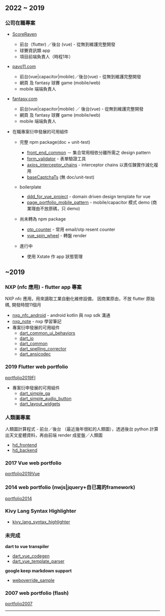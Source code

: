 


## 2022 ~ 2019
### 公司在職專案
- [ScoreRaven](https://appadvice.com/app/scoreraven/1502958322)
  - 前台（flutter) ／後台 (vue) - 從無到維護完整開發
  - 球賽資訊類 app 
  - 項目前端負責人（時程1年）
  
- [pavo11.com](https://www.pavo11.com/landing-page)
  - 前台(vue|capacitor|mobile)／後台(vue) - 從無到維護完整開發
  - 網頁 及 fantasy 球賽 game (mobile/web)
  - mobile 端端負責人
  
- [fantasy.com](https://www.fantasyee.com/)
  - 前台(vue|capacitor|mobile) ／ 後台(vue) - 從無到維護完整開發
  - 網頁 及 fantasy 球賽 game (mobile/web)
  - mobile 端端負責人

- 在職專案衍申發展的可用組件
  -  完整 npm package(doc + unit-test)
     - [front_end_common] － 集合常用相依分離所需之 design pattern
     - [form_validator] - 表單驗證工具
     - [axios_interceptor_chains] - interceptor chains 以責任鍊實作減化複用
     - [baseCaptchaTs] (無 doc/unit-test)
  
  -  boilerplate
     - [ddd_for_vue_project] - domain driven design template for vue
     - [page_portfolio_mobile_pattern] - mobile/capacitor 模式 demo (商業理由不放原碼，只 demo)
  
  - 尚未轉為 npm package
    - [otp_counter] - 常用 email/otp resent counter
    - [vue_spin_wheel] - 轉盤 render

  - 進行中
    -  使用 Xstate 作 app 狀態管理


## ~2019
### NXP (nfc 應用) - flutter app 專案
NXP nfc 應用，用來讀取工業自動化維修設備，
因商業原由，不放 flutter 原始碼, 開發時間11個月
- [nxp_nfc_android][nxp_android] - android kotlin 與 nxp sdk 溝通
- [nxp_note] - nxp 學習筆記
- 專案衍申發展的可用組件 
  - [dart_common_ui_behaviors] 
  - [dart_io] 
  - [dart_common] 
  - [dart_spelling_corrector] 
  - [dart_ansicodec]

### 2019 Flutter web portfolio
[portfolio2019Fl]
- 專案衍申發展的可用組件 
  - [dart_simple_ga] 
  - [dart_simple_audio_button] 
  - [dart_layout_widgets] 


### 人類圖專案
人類圖計算程式 - 前台／後台 （最近幾年很紅的人類圖），透過後台 python 計算出天文星體資料，再由前端 render 成星盤／人類圖
- [hd_frontend]
- [hd_backend]

### 2017 Vue web portfolio
[portfolio2019Vue]

### 2014 web portfolio (nwjs|jquery+自已寫的framework)
[portfolio2014]


### Kivy Lang Syntax Highlighter
- [kivy_lang_syntax_highlighter]
  
### 未完成
__dart to vue transpiler__
  - [dart_vue_codegen]
  - [dart_vue_template_parser]
  
__google keep markdown support__
- [weboverride_sample]


### 2007 web portfolio (flash)
[portfolio2007]


---


[front_end_common]: https://github.com/gordianknotC/frontend_common
[form_validator]: https://github.com/gordianknotC/form_validator
[axios_interceptor_chains]: https://github.com/gordianknotC/axios_interceptor_chains
[baseCaptchaTs]: https://github.com/gordianknotC/baseCaptchaTS

[kivy_lang_syntax_highlighter]: https://github.com/gordianknotC/KivyLang_sublimePlugin 
[ddd_for_vue_project]: https://github.com/gordianknotC/domain_driven_dev_for_vue_template

[otp_counter]: https://github.com/gordianknotC/otp_counter
[page_otp_counter]: https://gordianknotC.github.io/otp_counter
[vue_spin_wheel]: https://github.com/gordianknotC/vue_spin_wheel
[page_vue_spin_wheel]: https://gordianknotC.github.com/vue_spin_wheel
[dart_common_ui_behaviors]: https://github.com/gordianknotC/dart_common_ui_behaviors
[dart_io]: https://github.com/gordianknotC/dart_io
[dart_common]: https://github.com/gordianknotC/dart_common
[dart_layout_widgets]: https://github.com/gordianknotC/dart_layout_widgets
[dart_simple_ga]: https://github.com/gordianknotC/dart_simple_ga
[dart_simple_audio_button]: https://github.com/gordianknotC/dart_simple_audio_button
[dart_spelling_corrector]: https://github.com/gordianknotC/dart_spelling_corrector
[dart_ansicodec]: https://github.com/gordianknotC/ansicodec


[dart_vue_codegen]: https://github.com/gordianknotC/dart_vue_codegen
[dart_vue_template_parser]: https://github.com/gordianknotC/vue_template_parser
[hd_frontend]: https://github.com/gordianknotC/humandesign_frontend_js
[hd_backend]: https://github.com/gordianknotC/humandesign_backend_python
[weboverride_sample]: https://github.com/gordianknotC/weboverride_sample

[portfolio2019Fl]: https://github.com/gordianknotC/portfolio2019Fl
[portfolio2019Vue]: https://github.com/gordianknotC/portfolio2019Vue
[portfolio2014]: https://github.com/gordianknotC/portfolio2014
[portfolio2007]: https://github.com/gordianknotC/portfolio2007
[page_portfolio_mobile_pattern]: https://github.com/gordianknotC/portfolio_mobile_pattern
[nxp_android]: https://github.com/gordianknotC/nxp_android
[nxp_note]: https://github.com/gordianknotC/nxp_note



